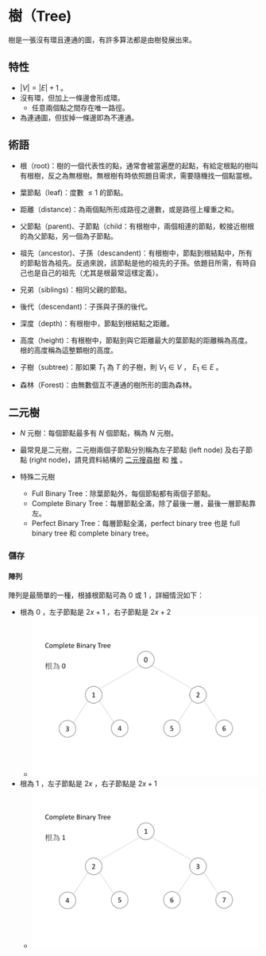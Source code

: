 # 樹（Tree)

樹是一張沒有環且連通的圖，有許多算法都是由樹發展出來。

## 特性

-  $|V|=|E|+1$ 。
-   沒有環，但加上一條邊會形成環。
    - 任意兩個點之間存在唯一路徑。
- 為連通圖，但拔掉一條邊即為不連通。

## 術語

- 根（root)：樹的一個代表性的點，通常會被當遍歷的起點，有給定根點的樹叫 有根樹，反之為無根樹。無根樹有時依照題目需求，需要隨機找一個點當根。

- 葉節點（leaf)：度數 $\leq 1$ 的節點。

- 距離（distance)：為兩個點所形成路徑之邊數，或是路徑上權重之和。

- 父節點（parent)、子節點（child：有根樹中，兩個相連的節點，較接近樹根的為父節點，另一個為子節點。

- 祖先（ancestor)、子孫（descandent)：有根樹中，節點到根結點中，所有的節點皆為祖先。反過來說，該節點是他的祖先的子孫。依題目所需，有時自己也是自己的祖先（尤其是根最常這樣定義）。

- 兄弟（siblings)：相同父親的節點。

- 後代（descendant)：子孫與子孫的後代。

- 深度（depth)：有根樹中，節點到根結點之距離。

- 高度（height)：有根樹中，節點到與它距離最大的葉節點的距離稱為高度。根的高度稱為這整顆樹的高度。

- 子樹（subtree)：那如果 $T_1$ 為 $T$ 的子樹，則 $V_1\in V$ ， $E_1\in E$ 。

- 森林（Forest)：由無數個互不連通的樹所形的圖為森林。

## 二元樹

-  $N$ 元樹：每個節點最多有 $N$ 個節點，稱為 $N$ 元樹。

- 最常見是二元樹，二元樹兩個子節點分別稱為左子節點 (left node) 及右子節點 (right node)，請見資料結構的 [二元搜尋樹](/dataStructure/bst) 和 [推](/dataStructure/heap) 。

-   特殊二元樹
    - Full Binary Tree：除葉節點外，每個節點都有兩個子節點。
    - Complete Binary Tree：每層節點全滿，除了最後一層，最後一層節點靠左。
    - Perfect Binary Tree：每層節點全滿，perfect binary tree 也是 full binary tree 和 complete binary tree。

### 儲存

#### 陣列

陣列是最簡單的一種，根據根節點可為 $0$ 或 $1$ ，詳細情況如下：

-   根為 $0$ ，左子節點是 $2x+1$ ，右子節點是 $2x+2$ 
    - ![](images/tree_array_1.jpg)
-   根為 $1$ ，左子節點是 $2x$ ，右子節點是 $2x+1$ 
    - ![](images/tree_array_2.jpg)
